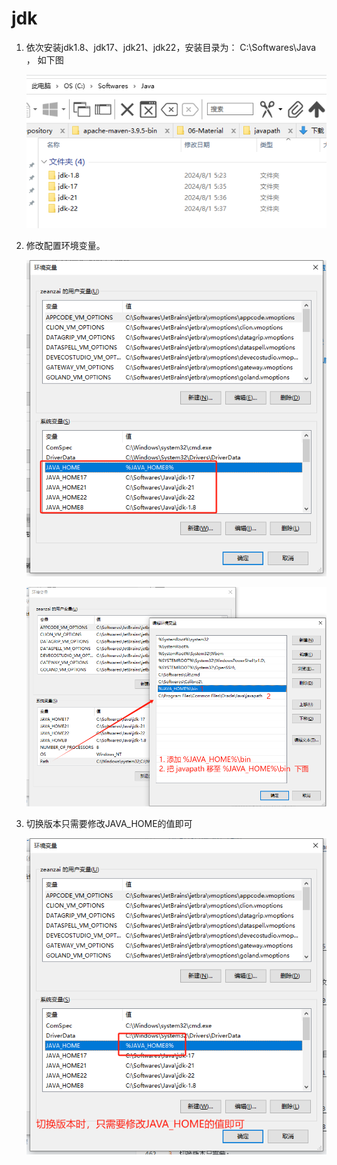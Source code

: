 # jdk


1. 依次安装jdk1.8、jdk17、jdk21、jdk22，安装目录为： C:\Softwares\Java ， 如下图

    ![1722468477861](./jdk/image/1722468477861.png)

2. 修改配置环境变量。

    ![1722468538813](./jdk/image/1722468538813.png)

    ![1722468740848](./jdk/image/1722468740848.png)

3. 切换版本只需要修改JAVA_HOME的值即可

    ![1722468825833](./jdk/image/1722468825833.png)